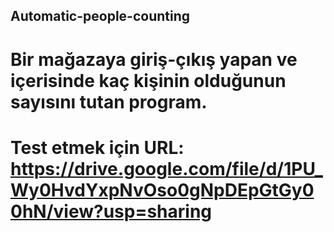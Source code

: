 ## Automatic-people-counting
# Bir mağazaya giriş-çıkış yapan ve içerisinde kaç kişinin olduğunun sayısını tutan program.
# Test etmek için URL: https://drive.google.com/file/d/1PU_Wy0HvdYxpNvOso0gNpDEpGtGy00hN/view?usp=sharing

